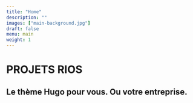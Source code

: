 ```yaml
---
title: "Home"
description: ""
images: ["main-background.jpg"]
draft: false
menu: main
weight: 1
---
```


# PROJETS RIOS
## Le thème Hugo pour vous. Ou votre entreprise.
